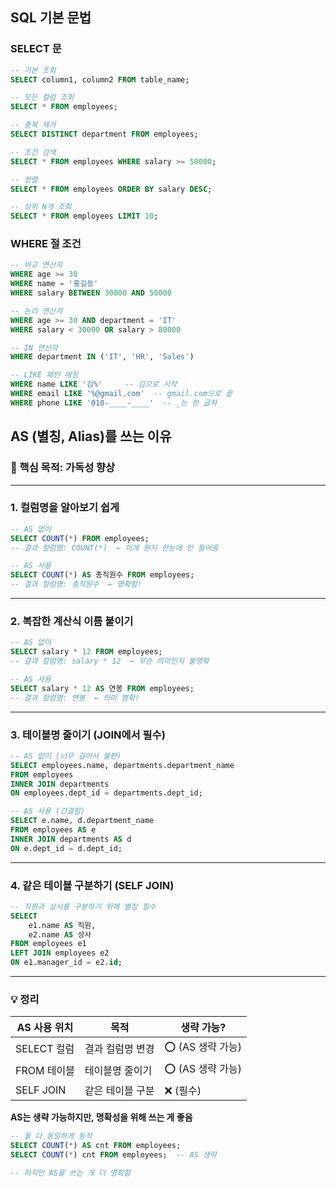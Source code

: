 
## SQL 기본 문법

### SELECT 문

```sql
-- 기본 조회
SELECT column1, column2 FROM table_name;

-- 모든 컬럼 조회
SELECT * FROM employees;

-- 중복 제거
SELECT DISTINCT department FROM employees;

-- 조건 검색
SELECT * FROM employees WHERE salary >= 50000;

-- 정렬
SELECT * FROM employees ORDER BY salary DESC;

-- 상위 N개 조회
SELECT * FROM employees LIMIT 10;
```

### WHERE 절 조건

```sql
-- 비교 연산자
WHERE age >= 30
WHERE name = '홍길동'
WHERE salary BETWEEN 30000 AND 50000

-- 논리 연산자
WHERE age >= 30 AND department = 'IT'
WHERE salary < 30000 OR salary > 80000

-- IN 연산자
WHERE department IN ('IT', 'HR', 'Sales')

-- LIKE 패턴 매칭
WHERE name LIKE '김%'     -- 김으로 시작
WHERE email LIKE '%@gmail.com'  -- gmail.com으로 끝
WHERE phone LIKE '010-____-____'  -- _는 한 글자
```


## AS (별칭, Alias)를 쓰는 이유

### 🎯 핵심 목적: **가독성 향상**

-----

### 1. 컬럼명을 알아보기 쉽게

```sql
-- AS 없이
SELECT COUNT(*) FROM employees;
-- 결과 컬럼명: COUNT(*)  ← 이게 뭔지 한눈에 안 들어옴

-- AS 사용
SELECT COUNT(*) AS 총직원수 FROM employees;
-- 결과 컬럼명: 총직원수  ← 명확함!
```

-----

### 2. 복잡한 계산식 이름 붙이기

```sql
-- AS 없이
SELECT salary * 12 FROM employees;
-- 결과 컬럼명: salary * 12  ← 무슨 의미인지 불명확

-- AS 사용
SELECT salary * 12 AS 연봉 FROM employees;
-- 결과 컬럼명: 연봉  ← 의미 명확!
```

-----

### 3. 테이블명 줄이기 (JOIN에서 필수)

```sql
-- AS 없이 (너무 길어서 불편)
SELECT employees.name, departments.department_name
FROM employees
INNER JOIN departments 
ON employees.dept_id = departments.dept_id;

-- AS 사용 (간결함)
SELECT e.name, d.department_name
FROM employees AS e
INNER JOIN departments AS d
ON e.dept_id = d.dept_id;
```

-----

### 4. 같은 테이블 구분하기 (SELF JOIN)

```sql
-- 직원과 상사를 구분하기 위해 별칭 필수
SELECT 
    e1.name AS 직원,
    e2.name AS 상사
FROM employees e1
LEFT JOIN employees e2 
ON e1.manager_id = e2.id;
```

-----

### 💡 정리

|AS 사용 위치 |목적       |생략 가능?      |
|---------|---------|------------|
|SELECT 컬럼|결과 컬럼명 변경|⭕ (AS 생략 가능)|
|FROM 테이블 |테이블명 줄이기 |⭕ (AS 생략 가능)|
|SELF JOIN|같은 테이블 구분|❌ (필수)      |

**AS는 생략 가능하지만, 명확성을 위해 쓰는 게 좋음**

```sql
-- 둘 다 동일하게 동작
SELECT COUNT(*) AS cnt FROM employees;
SELECT COUNT(*) cnt FROM employees;  -- AS 생략

-- 하지만 AS를 쓰는 게 더 명확함
```
